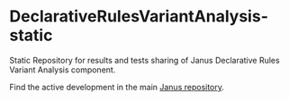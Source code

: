 # DeclarativeRulesVariantAnalysis-static
Static Repository for results and tests sharing of Janus Declarative Rules Variant Analysis component.

Find the active development in the main [Janus repository](https://github.com/Oneiroe/Janus).
